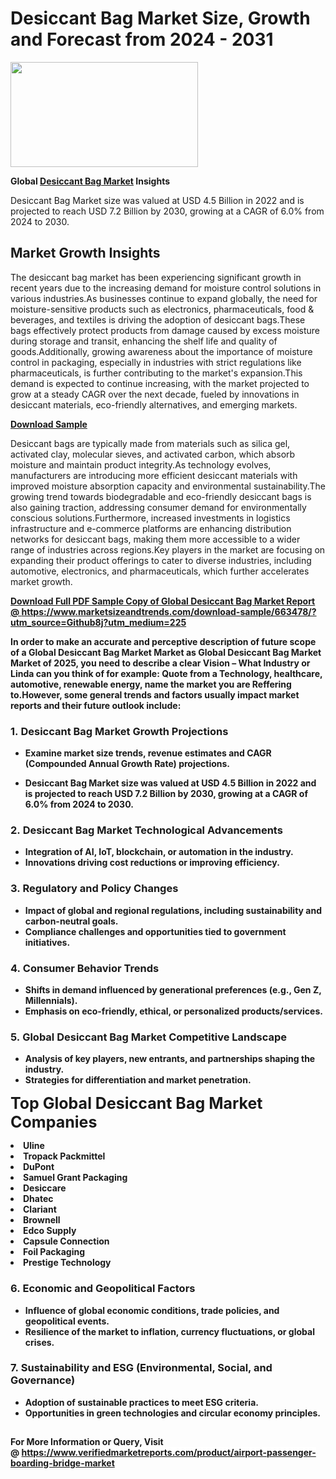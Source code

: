 <H1>Desiccant Bag Market Size, Growth and Forecast from 2024 - 2031</H1><img class="aligncenter size-medium wp-image-584254" src="https://thirdeyenews.in/wp-content/uploads/2024/09/Global-Market-Research-300x168.jpeg" alt="" width="300" height="168" /><p><strong>Global&nbsp;<a href="https://www.marketsizeandtrends.com/download-sample/663478/?utm_source=Github8j?utm_medium=225">Desiccant Bag Market</a> Insights</strong></p><p>Desiccant Bag Market size was valued at USD 4.5 Billion in 2022 and is projected to reach USD 7.2 Billion by 2030, growing at a CAGR of 6.0% from 2024 to 2030.</p><p><h2>Market Growth Insights</h2> <p>The desiccant bag market has been experiencing significant growth in recent years due to the increasing demand for moisture control solutions in various industries.As businesses continue to expand globally, the need for moisture-sensitive products such as electronics, pharmaceuticals, food & beverages, and textiles is driving the adoption of desiccant bags.These bags effectively protect products from damage caused by excess moisture during storage and transit, enhancing the shelf life and quality of goods.Additionally, growing awareness about the importance of moisture control in packaging, especially in industries with strict regulations like pharmaceuticals, is further contributing to the market's expansion.This demand is expected to continue increasing, with the market projected to grow at a steady CAGR over the next decade, fueled by innovations in desiccant materials, eco-friendly alternatives, and emerging markets.</p> <p><strong><a href="#">Download Sample</a></strong></p> <p>Desiccant bags are typically made from materials such as silica gel, activated clay, molecular sieves, and activated carbon, which absorb moisture and maintain product integrity.As technology evolves, manufacturers are introducing more efficient desiccant materials with improved moisture absorption capacity and environmental sustainability.The growing trend towards biodegradable and eco-friendly desiccant bags is also gaining traction, addressing consumer demand for environmentally conscious solutions.Furthermore, increased investments in logistics infrastructure and e-commerce platforms are enhancing distribution networks for desiccant bags, making them more accessible to a wider range of industries across regions.Key players in the market are focusing on expanding their product offerings to cater to diverse industries, including automotive, electronics, and pharmaceuticals, which further accelerates market growth.</p> <p><strong><a href="#"></p><p><span class=""><strong>Download Full PDF Sample Copy of Global Desiccant Bag Market Report</strong> @ <a href="https://www.marketsizeandtrends.com/download-sample/663478/?utm_source=Github8j?utm_medium=225" target="_blank">https://www.marketsizeandtrends.com/download-sample/663478/?utm_source=Github8j?utm_medium=225</a></span></p><p>In order to make an accurate and perceptive description of future scope of a Global&nbsp;Desiccant Bag Market Market as Global&nbsp;Desiccant Bag Market Market of 2025, you need to describe a clear Vision &ndash; What Industry or Linda can you think of for example: Quote from a Technology, healthcare, automotive, renewable energy, name the market you are Reffering to.However, some general trends and factors usually impact market reports and their future outlook include:</p><h3>1.&nbsp;<strong>Desiccant Bag Market Growth Projections</strong></h3><ul><li>Examine market size trends, revenue estimates and CAGR (Compounded Annual Growth Rate) projections.</li><li><p>Desiccant Bag Market size was valued at USD 4.5 Billion in 2022 and is projected to reach USD 7.2 Billion by 2030, growing at a CAGR of 6.0% from 2024 to 2030.</p></li></ul><h3>2.&nbsp;<strong>Desiccant Bag Market Technological Advancements</strong></h3><ul><li>Integration of AI, IoT, blockchain, or automation in the industry.</li><li>Innovations driving cost reductions or improving efficiency.</li></ul><h3>3.&nbsp;<strong>Regulatory and Policy Changes</strong></h3><ul><li>Impact of global and regional regulations, including sustainability and carbon-neutral goals.</li><li>Compliance challenges and opportunities tied to government initiatives.</li></ul><h3>4.&nbsp;<strong>Consumer Behavior Trends</strong></h3><ul><li>Shifts in demand influenced by generational preferences (e.g., Gen Z, Millennials).</li><li>Emphasis on eco-friendly, ethical, or personalized products/services.</li></ul><h3>5.&nbsp;<strong>Global Desiccant Bag Market Competitive Landscape</strong></h3><ul><li>Analysis of key players, new entrants, and partnerships shaping the industry.</li><li>Strategies for differentiation and market penetration.</li></ul><p data-pm-slice="1 1 []"><span style="color: inherit; font-family: inherit; font-size: 25px;">Top Global Desiccant Bag Market Companies</span></p><div class="" data-test-id=""><p><li>Uline</li><li> Tropack Packmittel</li><li> DuPont</li><li> Samuel Grant Packaging</li><li> Desiccare</li><li> Dhatec</li><li> Clariant</li><li> Brownell</li><li> Edco Supply</li><li> Capsule Connection</li><li> Foil Packaging</li><li> Prestige Technology</li></p></div><h3>6.&nbsp;<strong>Economic and Geopolitical Factors</strong></h3><ul><li>Influence of global economic conditions, trade policies, and geopolitical events.</li><li>Resilience of the market to inflation, currency fluctuations, or global crises.</li></ul><h3>7.&nbsp;<strong>Sustainability and ESG (Environmental, Social, and Governance)</strong></h3><ul><li>Adoption of sustainable practices to meet ESG criteria.</li><li>Opportunities in green technologies and circular economy principles.</li></ul><h2><strong style="font-size: 14px;">For More Information or Query, Visit @&nbsp;</strong><a style="background-color: #ffffff; font-size: 14px;" href="https://www.marketsizeandtrends.com/report/desiccant-bag-market/" target="_blank">https://www.verifiedmarketreports.com/product/airport-passenger-boarding-bridge-market</a></h2>
